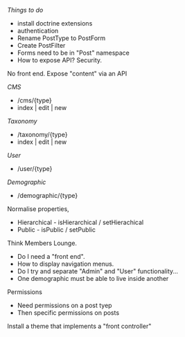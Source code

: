 *Things to do*
- install doctrine extensions
- authentication
- Rename PostType to PostForm
- Create PostFilter
- Forms need to be in "Post" namespace
- How to expose API? Security.

No front end.  Expose "content" via an API

*CMS* 
- /cms/{type}
- index | edit | new

*Taxonomy* 
- /taxonomy/{type}
- index | edit | new

*User*
- /user/{type}

*Demographic*
- /demographic/{type}

Normalise properties,
- Hierarchical - isHierarchical / setHierachical
- Public - isPublic / setPublic

Think Members Lounge.
- Do I need a "front end".
- How to display navigation menus.
- Do I try and separate "Admin" and "User" functionality...
- One demographic must be able to live inside another


Permissions
- Need permissions on a post tyep
- Then specific permissions on posts

Install a theme that implements a "front controller"